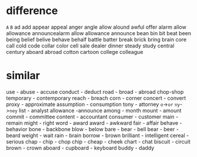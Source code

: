 # difference

`A` `B`
ad add
appear appeal
anger angle
allow alound 
awful offer
alarm allow
allowance announcealarm allow
allowance announce 
bean bin
bit beat
been being
belief belive
behave behalf
battle batter
break brick
bring brain
core call
cold code
collar color
cell sale
dealer dinner
steady study
central century
aboard abroad
cotton cartoon
college colleague


# similar
use - abuse - accuse
conduct - deduct
road - broad - abroad
chop-shop
temporary - contemporary
reach - breach
corn - corner
concert - convert
proxy - approximate
assumption - consumption
tony - attorney `o`->`or`  `ny`->`ney`
list - analyst
allowance -announce
among - month
mount - amount
commit - committee
content - accountant
consumer - customer
main - remain
might - right
word - award
award - awkward
fair - affair
behave - behavior
bone - backbone
blow - below
bare - bear - bell
bear - beer - beard
weight - wait
rain - brain
borrow - brown
brilliant - intelligent
cereal - serious
chap - chip - chop
chip - cheap - cheek
chart - chat
biscuit - circuit
brown - crown
aboard - cupboard - keyboard
buddy - daddy